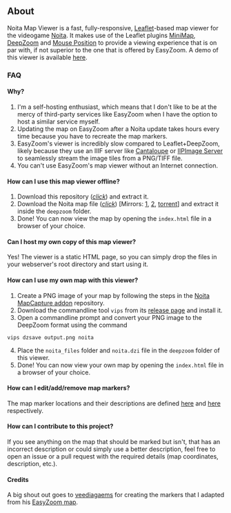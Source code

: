 ## About

Noita Map Viewer is a fast, fully-responsive, [Leaflet](https://leafletjs.com)-based map viewer for the videogame [Noita](https://noitagame.com). It makes use of the Leaflet plugins [MiniMap](https://github.com/Norkart/Leaflet-MiniMap), [DeepZoom](https://github.com/alfarisi/leaflet-deepzoom) and [Mouse Position](https://github.com/ardhi/Leaflet.MousePosition) to provide a viewing experience that is on par with, if not superior to the one that is offered by EasyZoom. A demo of this viewer is available [here](https://noita.datahoarder.dev).

### FAQ
#### Why?
1. I'm a self-hosting enthusiast, which means that I don't like to be at the mercy of third-party services like EasyZoom when I have the option to host a similar service myself.
2. Updating the map on EasyZoom after a Noita update takes hours every time because you have to recreate the map markers.
3. EasyZoom's viewer is incredibly slow compared to Leaflet+DeepZoom, likely because they use an IIIF server like [Cantaloupe](https://cantaloupe-project.github.io) or [IIPImage Server](https://iipimage.sourceforge.io) to seamlessly stream the image tiles from a PNG/TIFF file.
4. You can't use EasyZoom's map viewer without an Internet connection.

#### How can I use this map viewer offline?
1. Download this repository ([*click*](https://github.com/whalehub/noita-map-viewer/archive/refs/heads/master.zip)) and extract it.
2. Download the Noita map file ([*click*](https://mega.nz/file/HnxAHKbb#L3dTuPTTQ2VxGSewLomTq9EgrJfdabJbL-WQ1C7WYKk)) [Mirrors: [1](https://www.mediafire.com/file/8tu0pj1gopvg0mm/noita.zip/file), [2](https://noita.datahoarder.dev/deepzoom/noita.zip), [torrent](https://noita.datahoarder.dev/deepzoom/noita.torrent)] and extract it inside the `deepzoom` folder.
3. Done! You can now view the map by opening the `index.html` file in a browser of your choice.

#### Can I host my own copy of this map viewer?
Yes! The viewer is a static HTML page, so you can simply drop the files in your webserver's root directory and start using it.

#### How can I use my own map with this viewer?
1. Create a PNG image of your map by following the steps in the [Noita MapCapture addon](https://github.com/Dadido3/noita-mapcap) repository.
2. Download the commandline tool `vips` from its [release page](https://github.com/libvips/libvips/releases) and install it.
3. Open a commandline prompt and convert your PNG image to the DeepZoom format using the command
```
vips dzsave output.png noita
```
4. Place the `noita_files` folder and `noita.dzi` file in the `deepzoom` folder of this viewer.
5. Done! You can now view your own map by opening the `index.html` file in a browser of your choice.

#### How can I edit/add/remove map markers?
The map marker locations and their descriptions are defined [here](https://github.com/whalehub/noita-map-viewer/blob/master/js/scripts.js#L525-L628) and [here](https://github.com/whalehub/noita-map-viewer/blob/master/js/scripts.js#L630-L733) respectively.

#### How can I contribute to this project?
If you see anything on the map that should be marked but isn't, that has an incorrect description or could simply use a better description, feel free to open an issue or a pull request with the required details (map coordinates, description, etc.).

#### Credits
A big shout out goes to [veediagaems](https://www.twitch.tv/veediagaems) for creating the markers that I adapted from his [EasyZoom map](https://www.easyzoom.com/image/260463).
